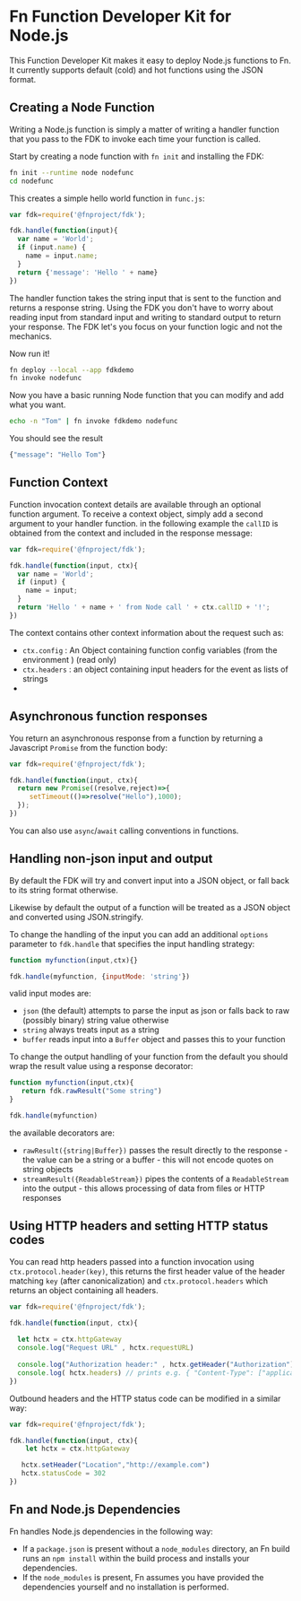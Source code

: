 # Fn Function Developer Kit for Node.js

This Function Developer Kit makes it easy to deploy Node.js functions to Fn.
It currently supports default (cold) and hot functions using the JSON format.

## Creating a Node Function

Writing a Node.js function is simply a matter of writing a handler function
that you pass to the FDK to invoke each time your function is called.

Start by creating a node function with `fn init` and installing the FDK:

```sh
fn init --runtime node nodefunc
cd nodefunc
```

This creates a simple hello world function in `func.js`:

```javascript
var fdk=require('@fnproject/fdk');

fdk.handle(function(input){
  var name = 'World';
  if (input.name) {
    name = input.name;
  }
  return {'message': 'Hello ' + name}
})
```

The handler function takes the string input that is sent to the function
and returns a response string.  Using the FDK you don't have to worry about reading
input from standard input and writing to standard output to return your response.
The FDK let's you focus on your function logic and not the mechanics.

Now run it!

```sh
fn deploy --local --app fdkdemo 
fn invoke nodefunc
```

Now you have a basic running Node function that you can modify and add what you want.


```sh
echo -n "Tom" | fn invoke fdkdemo nodefunc
```


You should see the result

```sh
{"message": "Hello Tom"}
```

## Function Context

Function invocation context details are available through an optional function argument.
To receive a context object, simply add a second argument to your handler function.
in the following example the `callID` is obtained from the context and included in 
the response message:

```javascript
var fdk=require('@fnproject/fdk');

fdk.handle(function(input, ctx){
  var name = 'World';
  if (input) {
    name = input;
  }
  return 'Hello ' + name + ' from Node call ' + ctx.callID + '!';
})
```


The context contains other context information about the request such as: 

* `ctx.config` : An Object containing function config variables (from the environment ) (read only)
*  `ctx.headers` : an object containing input headers for the event as lists of strings 
* 
 

## Asynchronous function responses

You return an asynchronous response from a function by returning a Javascript `Promise` from the function body: 

```javascript
var fdk=require('@fnproject/fdk');

fdk.handle(function(input, ctx){
  return new Promise((resolve,reject)=>{
     setTimeout(()=>resolve("Hello"),1000);
  });
})
```

You can also  use `async`/`await` calling conventions in functions. 
 
## Handling non-json input and output

By default the FDK will try and convert input into a JSON object, or fall back to its string format otherwise. 

Likewise by default the output of a function will be treated as a JSON object and converted using JSON.stringify. 


To change the handling of the input you can add an additional `options` parameter to `fdk.handle` that specifies the input handling strategy: 

```javascript
function myfunction(input,ctx){}

fdk.handle(myfunction, {inputMode: 'string'})
```

valid input modes are: 
*  `json` (the default) attempts to parse the input as json or falls back to raw (possibly binary) string value otherwise
* `string` always treats input as a string 
* `buffer` reads input into a `Buffer` object and passes this to your function 

To change the output handling of your function from the default you should wrap the result value using a response decorator: 

```javascript
function myfunction(input,ctx){
   return fdk.rawResult("Some string")
}

fdk.handle(myfunction)
```

the available decorators are: 
* `rawResult({string|Buffer})` passes the result directly to the response - the value can be a string or a buffer - this will not encode quotes on string objects 
* `streamResult({ReadableStream})` pipes the contents of a `ReadableStream` into the output - this allows processing of data from files or HTTP responses 


## Using HTTP headers and setting HTTP status codes
You can read http headers passed into a function invocation using `ctx.protocol.header(key)`, this returns the first header value of the header matching `key` (after canonicalization)  and `ctx.protocol.headers` which returns an object containing all headers.  

```javascript
var fdk=require('@fnproject/fdk');

fdk.handle(function(input, ctx){
  
  let hctx = ctx.httpGateway
  console.log("Request URL" , hctx.requestURL)
  
  console.log("Authorization header:" , hctx.getHeader("Authorization"))
  console.log( hctx.headers) // prints e.g. { "Content-Type": ["application/json"],"Accept":["application/json","text/plain"] } 
})
```

Outbound headers and the HTTP status code can be modified in a similar way:  

```javascript
var fdk=require('@fnproject/fdk');

fdk.handle(function(input, ctx){
    let hctx = ctx.httpGateway

   hctx.setHeader("Location","http://example.com")
   hctx.statusCode = 302
})
```

## Fn and Node.js Dependencies
Fn handles Node.js dependencies in the following way:
* If a `package.json` is present without a `node_modules` directory, an Fn build runs an `npm install` within the build process and installs your dependencies.
* If the `node_modules` is present, Fn assumes you have provided the dependencies yourself and no installation is performed.
